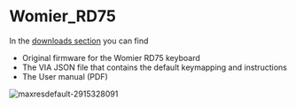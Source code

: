 # Womier_RD75
In the [downloads section](https://github.com/FirmwareLeaks/Womier_RD75/releases/tag/Womier) you can find
  - Original firmware for the Womier RD75 keyboard
  - The VIA JSON file that contains the default keymapping and instructions
  - The User manual (PDF)

![maxresdefault-2915328091](https://github.com/user-attachments/assets/79c6168b-bc74-4ae7-9929-a38865975ba1)
